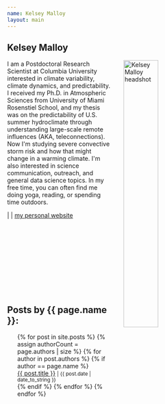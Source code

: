 ```yaml
---
name: Kelsey Malloy
layout: main
---
```


<article class="article-page">
  <div class="page-content">
    <h2>Kelsey Malloy</h2>
    <p><img src="{{ site.url }}/assets/img/Malloy_headshot.jpg" alt="Kelsey Malloy headshot" width="40%" align="right" hspace="30">I am a Postdoctoral Research Scientist at Columbia University interested in climate variability, climate dynamics, and predictability. I received my Ph.D. in Atmospheric Sciences from University of Miami Rosenstiel School, and my thesis was on the predictability of U.S. summer hydroclimate through understanding large-scale remote influences (AKA, teleconnections). Now I'm studying severe convective storm risk and how that might change in a warming climate. I'm also interested in science communication, outreach, and general data science topics. In my free time, you can often find me doing yoga, reading, or spending time outdoors. </p>
    <a href="https://twitter.com/kmmalloy" target="_blank"><i class="fa fa-twitter" aria-hidden="true"></i></a> | <a href="https://www.linkedin.com/in/kelsey-malloy-5a2551149/" target="_blank"><i class="fa fa-linkedin" aria-hidden="true"></i></a> | <a href="https://kelseymalloy.github.io/" target="_blank">my personal website</a><br><br><br><br><br><br><br><br><br><br><br>
    <h2>Posts by {{ page.name }}:</h2>
    <ul>
    {% for post in site.posts %}
      {% assign authorCount = page.authors | size %}
      {% for author in post.authors %}
        {% if author == page.name %}
          <div class="tag-list">
            <span><a href="{{ site.baseurl }}{{ post.url }}">{{ post.title }}</a></span>
            <small><span>| {{ post.date | date_to_string }}</span></small>
          </div>
        {% endif %}
      {% endfor %}
    {% endfor %}
    </ul>
  </div> <!-- End Page Content -->
</article> <!-- End Article Page -->
